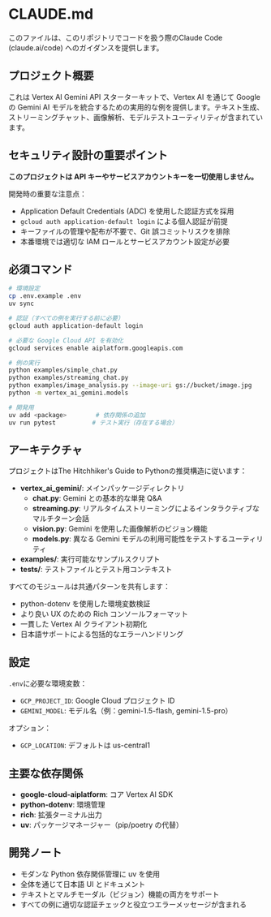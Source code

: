 # CLAUDE.md

このファイルは、このリポジトリでコードを扱う際のClaude Code (claude.ai/code) へのガイダンスを提供します。

## プロジェクト概要

これは Vertex AI Gemini API スターターキットで、Vertex AI を通じて Google の Gemini AI モデルを統合するための実用的な例を提供します。テキスト生成、ストリーミングチャット、画像解析、モデルテストユーティリティが含まれています。

## セキュリティ設計の重要ポイント

**このプロジェクトは API キーやサービスアカウントキーを一切使用しません。**

開発時の重要な注意点：
- Application Default Credentials (ADC) を使用した認証方式を採用
- `gcloud auth application-default login` による個人認証が前提
- キーファイルの管理や配布が不要で、Git 誤コミットリスクを排除
- 本番環境では適切な IAM ロールとサービスアカウント設定が必要

## 必須コマンド

```bash
# 環境設定
cp .env.example .env
uv sync

# 認証（すべての例を実行する前に必要）
gcloud auth application-default login

# 必要な Google Cloud API を有効化
gcloud services enable aiplatform.googleapis.com

# 例の実行
python examples/simple_chat.py
python examples/streaming_chat.py
python examples/image_analysis.py --image-uri gs://bucket/image.jpg
python -m vertex_ai_gemini.models

# 開発用
uv add <package>        # 依存関係の追加
uv run pytest          # テスト実行（存在する場合）
```

## アーキテクチャ

プロジェクトはThe Hitchhiker's Guide to Pythonの推奨構造に従います：

- **vertex_ai_gemini/**: メインパッケージディレクトリ
  - **chat.py**: Gemini との基本的な単発 Q&A
  - **streaming.py**: リアルタイムストリーミングによるインタラクティブなマルチターン会話
  - **vision.py**: Gemini を使用した画像解析のビジョン機能
  - **models.py**: 異なる Gemini モデルの利用可能性をテストするユーティリティ
- **examples/**: 実行可能なサンプルスクリプト
- **tests/**: テストファイルとテスト用コンテキスト

すべてのモジュールは共通パターンを共有します：

- python-dotenv を使用した環境変数検証
- より良い UX のための Rich コンソールフォーマット
- 一貫した Vertex AI クライアント初期化
- 日本語サポートによる包括的なエラーハンドリング

## 設定

`.env`に必要な環境変数：

- `GCP_PROJECT_ID`: Google Cloud プロジェクト ID
- `GEMINI_MODEL`: モデル名（例：gemini-1.5-flash, gemini-1.5-pro）

オプション：

- `GCP_LOCATION`: デフォルトは us-central1

## 主要な依存関係

- **google-cloud-aiplatform**: コア Vertex AI SDK
- **python-dotenv**: 環境管理
- **rich**: 拡張ターミナル出力
- **uv**: パッケージマネージャー（pip/poetry の代替）

## 開発ノート

- モダンな Python 依存関係管理に uv を使用
- 全体を通じて日本語 UI とドキュメント
- テキストとマルチモーダル（ビジョン）機能の両方をサポート
- すべての例に適切な認証チェックと役立つエラーメッセージが含まれる